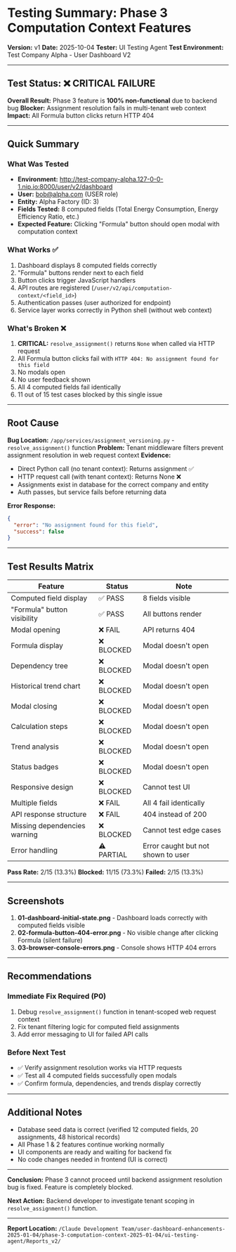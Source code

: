 # Testing Summary: Phase 3 Computation Context Features
**Version:** v1
**Date:** 2025-10-04
**Tester:** UI Testing Agent
**Test Environment:** Test Company Alpha - User Dashboard V2

---

## Test Status: ❌ CRITICAL FAILURE

**Overall Result:** Phase 3 feature is **100% non-functional** due to backend bug
**Blocker:** Assignment resolution fails in multi-tenant web context
**Impact:** All Formula button clicks return HTTP 404

---

## Quick Summary

### What Was Tested
- **Environment:** http://test-company-alpha.127-0-0-1.nip.io:8000/user/v2/dashboard
- **User:** bob@alpha.com (USER role)
- **Entity:** Alpha Factory (ID: 3)
- **Fields Tested:** 8 computed fields (Total Energy Consumption, Energy Efficiency Ratio, etc.)
- **Expected Feature:** Clicking "Formula" button should open modal with computation context

### What Works ✅
1. Dashboard displays 8 computed fields correctly
2. "Formula" buttons render next to each field
3. Button clicks trigger JavaScript handlers
4. API routes are registered (`/user/v2/api/computation-context/<field_id>`)
5. Authentication passes (user authorized for endpoint)
6. Service layer works correctly in Python shell (without web context)

### What's Broken ❌
1. **CRITICAL:** `resolve_assignment()` returns `None` when called via HTTP request
2. All Formula button clicks fail with `HTTP 404: No assignment found for this field`
3. No modals open
4. No user feedback shown
5. All 4 computed fields fail identically
6. 11 out of 15 test cases blocked by this single issue

---

## Root Cause

**Bug Location:** `/app/services/assignment_versioning.py` - `resolve_assignment()` function
**Problem:** Tenant middleware filters prevent assignment resolution in web request context
**Evidence:**
- Direct Python call (no tenant context): Returns assignment ✅
- HTTP request call (with tenant context): Returns None ❌
- Assignments exist in database for the correct company and entity
- Auth passes, but service fails before returning data

**Error Response:**
```json
{
  "error": "No assignment found for this field",
  "success": false
}
```

---

## Test Results Matrix

| Feature | Status | Note |
|---------|--------|------|
| Computed field display | ✅ PASS | 8 fields visible |
| "Formula" button visibility | ✅ PASS | All buttons render |
| Modal opening | ❌ FAIL | API returns 404 |
| Formula display | ❌ BLOCKED | Modal doesn't open |
| Dependency tree | ❌ BLOCKED | Modal doesn't open |
| Historical trend chart | ❌ BLOCKED | Modal doesn't open |
| Modal closing | ❌ BLOCKED | Modal doesn't open |
| Calculation steps | ❌ BLOCKED | Modal doesn't open |
| Trend analysis | ❌ BLOCKED | Modal doesn't open |
| Status badges | ❌ BLOCKED | Modal doesn't open |
| Responsive design | ❌ BLOCKED | Cannot test UI |
| Multiple fields | ❌ FAIL | All 4 fail identically |
| API response structure | ❌ FAIL | 404 instead of 200 |
| Missing dependencies warning | ❌ BLOCKED | Cannot test edge cases |
| Error handling | ⚠️ PARTIAL | Error caught but not shown to user |

**Pass Rate:** 2/15 (13.3%)
**Blocked:** 11/15 (73.3%)
**Failed:** 2/15 (13.3%)

---

## Screenshots

1. **01-dashboard-initial-state.png** - Dashboard loads correctly with computed fields visible
2. **02-formula-button-404-error.png** - No visible change after clicking Formula (silent failure)
3. **03-browser-console-errors.png** - Console shows HTTP 404 errors

---

## Recommendations

### Immediate Fix Required (P0)
1. Debug `resolve_assignment()` function in tenant-scoped web request context
2. Fix tenant filtering logic for computed field assignments
3. Add error messaging to UI for failed API calls

### Before Next Test
- ✅ Verify assignment resolution works via HTTP requests
- ✅ Test all 4 computed fields successfully open modals
- ✅ Confirm formula, dependencies, and trends display correctly

---

## Additional Notes

- Database seed data is correct (verified 12 computed fields, 20 assignments, 48 historical records)
- All Phase 1 & 2 features continue working normally
- UI components are ready and waiting for backend fix
- No code changes needed in frontend (UI is correct)

---

**Conclusion:** Phase 3 cannot proceed until backend assignment resolution bug is fixed. Feature is completely blocked.

**Next Action:** Backend developer to investigate tenant scoping in `resolve_assignment()` function.

---

**Report Location:** `/Claude Development Team/user-dashboard-enhancements-2025-01-04/phase-3-computation-context-2025-01-04/ui-testing-agent/Reports_v2/`
